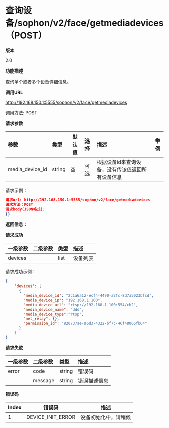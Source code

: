 # 查询设备/sophon/v2/face/getmediadevices（POST）

**版本**

2.0

**功能描述**

查询单个或者多个设备详细信息。

**调用URL**

http://192.168.150.1:5555/sophon/v2/face/getmediadevices

调用方法: POST

**请求参数**

| 参数            | 类型   |  默认值  | 选择 | 描述                                               |  举例  |
| :-------------- | :----- | ----------------------------------- | :--- | :------------------------------------------------- | --------------------------------- |
| media_device_id | string | 空                                  | 可选 | 根据设备id来查询设备，没有传该值返回所有设备信息 |                           |

请求示例：

```json
请求url: http://192.168.150.1:5555/sophon/v2/face/getmediadevices
请求方法：POST
请求body(JSON格式):
{}
```



**返回信息：**

**请求成功**

| 一级参数 | 二级参数 | 类型 | 描述     |
| :------- | :------- | :--- | :------- |
| devices  |          | list | 设备列表 |

请求成功示例：

```json
{
    "devices": [
      {
        "media_device_id": "2c1a6a12-ecf4-4490-a2fc-8d7a5023bfcd",
        "media_device_ip": "192.168.1.100",
        "media_device_url": "rtsp://192.168.1.100:554/ch2",
        "media_device_name": "ddd",
        "media_device_type":"rtsp",
        "net_relay": {},
        "permission_id": "820737ae-a6d3-4322-bf7c-46f48066fb64"
      }
    ]
}
```

**请求失败**

| 一级参数 | 二级参数 | 类型   | 描述       |
| :------- | :------- | :----- | :--------- |
| error    | code     | string    | 错误码 |
|          | message  | string | 错误描述信息   |

**错误码**

| Index | 错误码            | 描述                 |
| ----- | ----------------- | -------------------- |
| 1     | DEVICE_INIT_ERROR | 设备初始化中，请稍候 |
